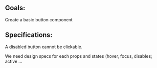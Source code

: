 ## Goals:
Create a basic button component

## Specifications:
A disabled button cannot be clickable.

We need design specs for each props and states (hover, focus, disables; active ...
